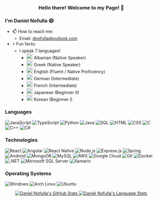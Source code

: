 <h3 align="center">Hello there! Welcome to my Page! 👋</h3>

### I'm Daniel Nofulla 😄

- 📫 How to reach me: 
  - Email: <a href="mailto:dnofulla@outlook.com">dnofulla@outlook.com</a>
- ⚡ Fun facts: 
  - I speak 7 languages! 
    - <img src="https://cdn.britannica.com/00/6200-004-42B7690E/Flag-Albania.jpg" width="20px" /> Albanian (Native Speaker)
    - <img src="https://upload.wikimedia.org/wikipedia/commons/thumb/5/5c/Flag_of_Greece.svg/640px-Flag_of_Greece.svg.png" width="20px" /> Greek (Native Speaker)
    - <img src="https://upload.wikimedia.org/wikipedia/en/thumb/a/a4/Flag_of_the_United_States.svg/1200px-Flag_of_the_United_States.svg.png" width="20px" /> English (Fluent / Native Proficiency)
    - <img src="https://upload.wikimedia.org/wikipedia/en/thumb/b/ba/Flag_of_Germany.svg/1200px-Flag_of_Germany.svg.png" width="20px" /> German (Intermediate)
    - <img src="https://upload.wikimedia.org/wikipedia/en/thumb/c/c3/Flag_of_France.svg/1200px-Flag_of_France.svg.png" width="20px" /> French (Intermediate)
    - <img src="https://upload.wikimedia.org/wikipedia/en/thumb/9/9e/Flag_of_Japan.svg/800px-Flag_of_Japan.svg.png" width="20px" /> Japanese (Beginner II)
    - <img src="https://asiasociety.org/sites/default/files/styles/1200w/public/K/korean-flag.jpg" width="20px" /> Korean (Beginner I)

### Languages

![JavaScript](https://img.shields.io/badge/JavaScript-F7DF1E?style=for-the-badge&logo=javascript&logoColor=black)
![TypeScript](https://img.shields.io/badge/TypeScript-007ACC?style=for-the-badge&logo=typescript&logoColor=white)
![Python](https://img.shields.io/badge/Python-3776AB?style=for-the-badge&logo=python&logoColor=white)
![Java](https://img.shields.io/badge/Java-ED8B00?style=for-the-badge&logo=java&logoColor=white)
![SQL](https://img.shields.io/badge/-SQL-00000F?style=for-the-badge&logo=Microsoft-SQL-Server&logoColor=white)
![HTML](https://img.shields.io/badge/HTML5-E34F26?style=for-the-badge&logo=html5&logoColor=white)
![CSS](https://img.shields.io/badge/CSS3-1572B6?style=for-the-badge&logo=css3&logoColor=white)
![C](https://img.shields.io/badge/C-00599C?style=for-the-badge&logo=c&logoColor=white)
![C++](https://img.shields.io/badge/C%2B%2B-00599C?style=for-the-badge&logo=c%2B%2B&logoColor=white)
![C#](https://img.shields.io/badge/C%23-239120?style=for-the-badge&logo=c-sharp&logoColor=white)


### Technologies
![React](https://img.shields.io/badge/React-20232A?style=for-the-badge&logo=react&logoColor=61DAFB)
![Angular](https://img.shields.io/badge/Angular-DD0031?style=for-the-badge&logo=angular&logoColor=white)
![React Native](https://img.shields.io/badge/React_Native-20232A?style=for-the-badge&logo=react&logoColor=61DAFB)
![Node.js](https://img.shields.io/badge/Node.js-43853D?style=for-the-badge&logo=node.js&logoColor=white)
![Express.js](https://img.shields.io/badge/Express.js-404D59?style=for-the-badge)
![Spring](https://img.shields.io/badge/Spring-6DB33F?style=for-the-badge&logo=spring&logoColor=white)
![Android](https://img.shields.io/badge/Android-3DDC84?style=for-the-badge&logo=android&logoColor=white)
![MongoDB](https://img.shields.io/badge/MongoDB-4EA94B?style=for-the-badge&logo=mongodb&logoColor=white)
![MySQL](https://img.shields.io/badge/MySQL-00000F?style=for-the-badge&logo=mysql&logoColor=white)
![AWS](https://img.shields.io/badge/Amazon_AWS-232F3E?style=for-the-badge&logo=amazon-aws&logoColor=white)
![Google Cloud](https://img.shields.io/badge/Google_Cloud-4285F4?style=for-the-badge&logo=google-cloud&logoColor=white)
![Git](https://img.shields.io/badge/-Git-FF5722?style=for-the-badge&logo=git&logoColor=white)
![Docker](https://img.shields.io/badge/-Docker-0077B5?style=for-the-badge&logo=Docker&logoColor=white)
![.NET](https://img.shields.io/badge/.NET-5C2D91?style=for-the-badge&logo=.net&logoColor=white)
![Microsoft SQL Server](https://img.shields.io/badge/Microsoft_SQL_Server-CC2927?style=for-the-badge&logo=microsoft-sql-server&logoColor=white)
![Xamarin](https://img.shields.io/badge/Xamarin-3498DB?style=for-the-badge&logo=xamarin&logoColor=white)


### Operating Systems
![Windows](https://img.shields.io/badge/Windows-0078D6?style=for-the-badge&logo=windows&logoColor=white)
![Arch Linux](https://img.shields.io/badge/Arch_Linux-1793D1?style=for-the-badge&logo=arch-linux&logoColor=white)
![Ubuntu](https://img.shields.io/badge/Ubuntu-E95420?style=for-the-badge&logo=ubuntu&logoColor=white)


<p align="center">
<a href="https://github.com/dnofulla">
 <img src="https://github-readme-stats.vercel.app/api?username=DNofulla&count_private=true&theme=radical&border_color=5ECF76" alt="Daniel Nofulla's GitHub Stats" />
<img src="https://github-readme-stats.vercel.app/api/top-langs/?username=DNofulla&layout=compact&count_private=true&langs_count=10&theme=radical&border_color=5ECF76&hide=AngelScript, Racket, Shell" alt="Daniel Nofulla's Language Stats" />
</a>
</p>

